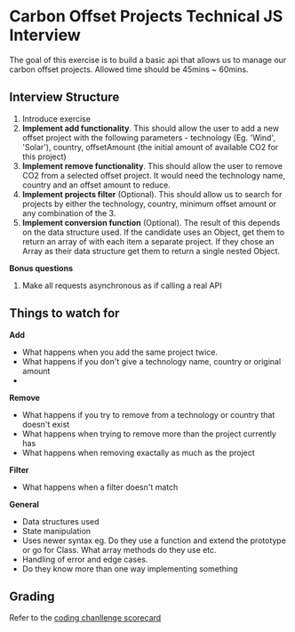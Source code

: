 # Carbon Offset Projects Technical JS Interview
The goal of this exercise is to build a basic api that allows us to manage our carbon
offset projects. Allowed time should be 45mins ~  60mins.

## Interview Structure
1. Introduce exercise
2. **Implement add functionality**. This should allow the user to add a new offset project with the following parameters - technology (Eg. 'Wind', 'Solar'), country, offsetAmount (the initial amount of available CO2 for this project)
3. **Implement remove functionality**. This should allow the user to remove CO2 from a selected offset project. It would need the technology name, country and an offset amount to reduce.
4. **Implement projects filter** (Optional). This should allow us to search for projects by either the technology, country, minimum offset amount or any combination of the 3.
5. **Implement conversion function** (Optional). The result of this depends on the data structure used. If the candidate uses an Object, get them to return an array of with each item a separate project. If they chose an Array as their data structure get them to return a single nested Object.

**Bonus questions**
1. Make all requests asynchronous as if calling a real API

## Things to watch for
**Add**
  - What happens when you add the same project twice.
  - What happens if you don't give a technology name, country or original amount
  - 
**Remove**
- What happens if you try to remove from a technology or country that doesn't exist
- What happens when trying to remove more than the project currently has
- What happens when removing exactally as much as the project
  
**Filter**
- What happens when a filter doesn't match
  
**General**
- Data structures used
- State manipulation
- Uses newer syntax eg. Do they use a function and extend the prototype or go for Class. What array methods do they use etc.
- Handling of error and edge cases.
- Do they know more than one way implementing something

## Grading
Refer to the [coding chanllenge scorecard](https://climatepartner.atlassian.net/wiki/spaces/DS/pages/745472095/Coding+Challenge+Scorecard)

